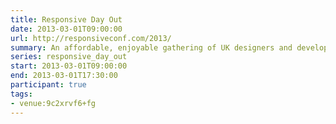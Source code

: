 ```yaml
---
title: Responsive Day Out
date: 2013-03-01T09:00:00
url: http://responsiveconf.com/2013/
summary: An affordable, enjoyable gathering of UK designers and developers sharing their workflow strategies, techniques, and experiences with responsive web design.
series: responsive_day_out
start: 2013-03-01T09:00:00
end: 2013-03-01T17:30:00
participant: true
tags:
- venue:9c2xrvf6+fg
---
```


